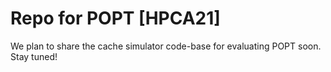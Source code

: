 # Repo for POPT [HPCA21]

We plan to share the cache simulator code-base for evaluating POPT soon. Stay tuned! 
